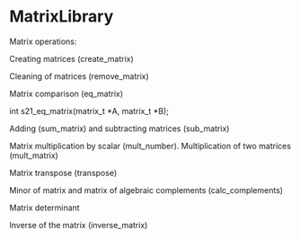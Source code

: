 # MatrixLibrary

Matrix operations:

Creating matrices (create_matrix)

Cleaning of matrices (remove_matrix)

Matrix comparison (eq_matrix)

int s21_eq_matrix(matrix_t *A, matrix_t *B);

Adding (sum_matrix) and subtracting matrices (sub_matrix)

Matrix multiplication by scalar (mult_number). Multiplication of two matrices (mult_matrix)

Matrix transpose (transpose)

Minor of matrix and matrix of algebraic complements (calc_complements)

Matrix determinant

Inverse of the matrix (inverse_matrix)
